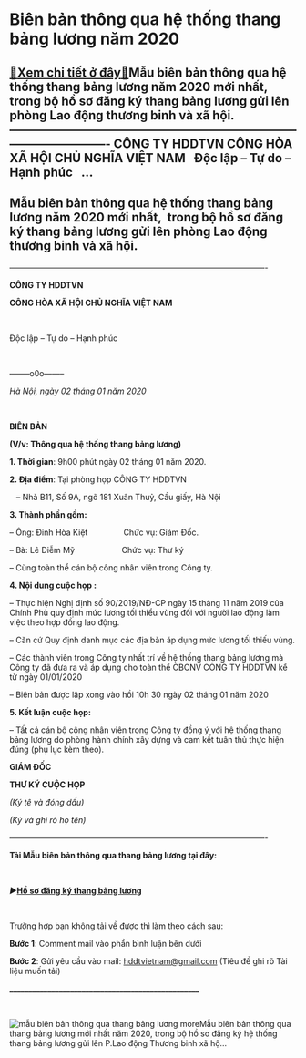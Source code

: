Biên bản thông qua hệ thống thang bảng lương năm 2020
======================================================

[:gift:Xem chi tiết ở đây:gift:](https://hddtvn.com/bien-ba%cc%89n-thong-qua-he-thong-thang-bang-luong-nam-2020/)Mẫu biên bản thông qua hệ thống thang bảng lương năm 2020 mới nhất,  trong bộ hồ sơ đăng ký thang bảng lương gửi lên phòng Lao động thương binh và xã hội. ————————————————————————————————- CÔNG TY HDDTVN CÔNG HÒA XÃ HỘI CHỦ NGHĨA VIỆT NAM   Độc lập – Tự do – Hạnh phúc   …
-----------------------------------------------------------------------------------------------------------------------------------------------------------------------------------------------------------------------------------------------------------------------------------



Mẫu biên bản thông qua hệ thống thang bảng lương năm 2020 mới nhất,  trong bộ hồ sơ đăng ký thang bảng lương gửi lên phòng Lao động thương binh và xã hội.
---------------------------------------------------------------------------------------------------------------------------------------------------------------



 ————————————————————————————————-






**CÔNG TY HDDTVN**

**CÔNG HÒA XÃ HỘI CHỦ NGHĨA VIỆT NAM**



  

Độc lập – Tự do – Hạnh phúc



  

——–o0o——–





*Hà Nội, ngày 02 tháng 01 năm 2020*

  

**BIÊN BẢN**  

**(V/v: Thông qua hệ thống thang bảng lương)**

**1. Thời gian**: 9h00 phút ngày 02 tháng 01 năm 2020.


**2. Địa điểm**: Tại phòng họp CÔNG TY HDDTVN    

   – Nhà B11, Số 9A, ngõ 181 Xuân Thuỷ, Cầu giấy, Hà Nội


**3. Thành phần gồm:**  

– Ông: Đinh Hòa Kiệt                Chức vụ: Giám Đốc.  

– Bà: Lê Diễm Mỹ                     Chức vụ: Thư ký  

– Cùng toàn thể cán bộ công nhân viên trong Công ty.


**4. Nội dung cuộc họp :**


– Thực hiện Nghị định số 90/2019/NĐ-CP ngày 15 tháng 11 năm 2019 của Chính Phủ quy định mức lương tối thiểu vùng đối với người lao động làm việc theo hợp đồng lao động.  

– Căn cứ Quy định danh mục các địa bàn áp dụng mức lương tối thiếu vùng.  

– Các thành viên trong Công ty nhất trí về hệ thống thang bảng lương mà Công ty đã đưa ra và áp dụng cho toàn thể CBCNV CÔNG TY HDDTVN kể từ ngày 01/01/2020  

– Biên bản được lập xong vào hồi 10h 30 ngày 02 tháng 01 năm 2020


**5. Kết luận cuộc họp:**  

– Tất cả cán bộ công nhân viên trong Công ty đồng ý với hệ thống thang bảng lương do phòng hành chính xây dựng và cam kết tuân thủ thực hiện đúng (phụ lục kèm theo).






**GIÁM ĐỐC**

**THƯ KÝ CUỘC HỌP**



*(Ký tê và đóng dấu)*

*(Ký và ghi rõ họ tên)*





 ————————————————————————————————-
  




**Tải Mẫu biên bản thông qua thang bảng lương tại đây:**  

  

*►***[Hồ sơ đăng ký thang bảng lương](# "hồ sơ đăng ký thang bảng lương")**

  

Trường hợp bạn không tải về được thì làm theo cách sau:  

**Bước 1**: Comment mail vào phần bình luận bên dưới  

**Bước 2**: Gửi yêu cầu vào mail: hddtvietnam@gmail.com (Tiêu đề ghi rõ Tài liệu muốn tải)

**\_\_\_\_\_\_\_\_\_\_\_\_\_\_\_\_\_\_\_\_\_\_\_\_\_\_\_\_\_\_\_\_\_\_\_\_\_\_\_\_\_\_\_\_\_\_\_\_\_\_**  

  

![mẫu biên bản thông qua thang bảng lương](https://hddtvn.com/wp-content/uploads/2021/01/mau-bien-ban-thong-qua-thang-bang-luong.png "mẫu biên bản thông qua thang bảng lương")
moreMẫu biên bản thông qua thang bảng lương mới nhất năm 2020, trong bộ hồ sơ đăng ký hệ thống thang bảng lương gửi lên P.Lao động Thương binh xã hộ…

